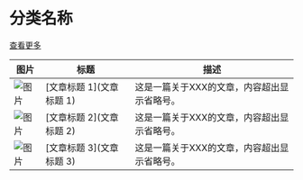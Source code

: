 # 分类名称

[查看更多](https://example.com/view-more)

| 图片 | 标题 | 描述 |
|------|------|------|
| ![图片](https://example.com/image1.jpg) | [文章标题 1](文章标题 1) | 这是一篇关于XXX的文章，内容超出显示省略号。 |
| ![图片](https://example.com/image2.jpg) | [文章标题 2](文章标题 2) | 这是一篇关于XXX的文章，内容超出显示省略号。 |
| ![图片](https://example.com/image3.jpg) | [文章标题 3](文章标题 3) | 这是一篇关于XXX的文章，内容超出显示省略号。 |

